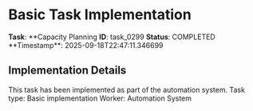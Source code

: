 # Basic Task Implementation

**Task**: **Capacity Planning
**ID**: task_0299
**Status**: COMPLETED
**Timestamp\*\*: 2025-09-18T22:47:11.346699

## Implementation Details

This task has been implemented as part of the automation system.
Task type: Basic implementation
Worker: Automation System
